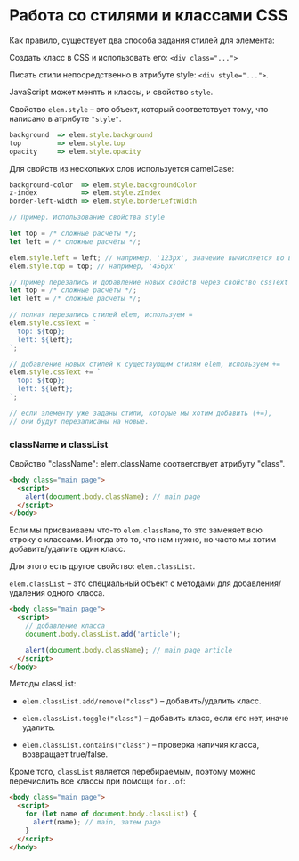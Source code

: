 # Работа со стилями и классами CSS

Как правило, существует два способа задания стилей для элемента:

Создать класс в CSS и использовать его: `<div class="...">`

Писать стили непосредственно в атрибуте style: `<div style="...">`.

JavaScript может менять и классы, и свойство `style`.

Свойство `elem.style` – это объект, который соответствует тому, что написано в атрибуте `"style"`.

```js
background  => elem.style.background
top         => elem.style.top
opacity     => elem.style.opacity
```

Для свойств из нескольких слов используется camelCase:

```js
background-color  => elem.style.backgroundColor
z-index           => elem.style.zIndex
border-left-width => elem.style.borderLeftWidth
```

```js
// Пример. Использование свойства style

let top = /* сложные расчёты */;
let left = /* сложные расчёты */;

elem.style.left = left; // например, '123px', значение вычисляется во время работы скрипта
elem.style.top = top; // например, '456px'
```

```js
// Пример перезапись и добавление новых свойств через свойство cssText
let top = /* сложные расчёты */;
let left = /* сложные расчёты */;

// полная перезапись стилей elem, используем =
elem.style.cssText = `
  top: ${top};
  left: ${left};
`;

// добавление новых стилей к существующим стилям elem, используем +=
elem.style.cssText += `
  top: ${top};
  left: ${left};
`;

// если элементу уже заданы стили, которые мы хотим добавить (+=),
// они будут перезаписаны на новые.
```

### className и classList

Свойство "className": elem.className соответствует атрибуту "class".

```html
<body class="main page">
  <script>
    alert(document.body.className); // main page
  </script>
</body>
```
Если мы присваиваем что-то `elem.className`, то это заменяет всю строку с классами. Иногда это то, что нам нужно, но часто мы хотим добавить/удалить один класс.

Для этого есть другое свойство: `elem.classList`.

`elem.classList` – это специальный объект с методами для добавления/удаления одного класса.

```html
<body class="main page">
  <script>
    // добавление класса
    document.body.classList.add('article');

    alert(document.body.className); // main page article
  </script>
</body>
```

Методы classList:

- `elem.classList.add/remove("class")` – добавить/удалить класс.

- `elem.classList.toggle("class")` – добавить класс, если его нет, иначе удалить.

- `elem.classList.contains("class")` – проверка наличия класса, возвращает true/false.

Кроме того, `classList` является перебираемым, поэтому можно перечислить все классы при помощи `for..of`:

```html
<body class="main page">
  <script>
    for (let name of document.body.classList) {
      alert(name); // main, затем page
    }
  </script>
</body>
```